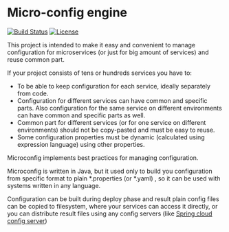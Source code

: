 # Micro-config engine

[![Build Status](https://travis-ci.com/Microconfig/microconfig.svg?branch=master)](https://travis-ci.com/Microconfig/microconfig)
[![License](https://img.shields.io/badge/License-Apache%202.0-blue.svg)](https://opensource.org/licenses/Apache-2.0)

This project is intended to make it easy and convenient to manage configuration for microservices (or just for big amount of services) and reuse common part.

If your project consists of tens or hundreds services you have to:
* To be able to keep configuration for each service, ideally separately from code.
* Configuration for different services can have common and specific parts. Also configuration for the same service on different environments can have common and specific parts as well.
* Common part for different services (or for one service on different environments) should not be copy-pasted and must be easy to reuse.
* Some configuration properties must be dynamic (calculated using expression language) using other properties.

Microconfig implements best practices for managing configuration.

Microconfig is written in Java, but it used only to build you configuration from specific format to plain *.properties (or *.yaml) , so it can be used with systems written in any language. 

Configuration can be built during deploy phase and result plain config files can be copied to filesystem, where your services can access it directly, or you can distribute result files using any config servers (like [Spring cloud config server](https://spring.io/projects/spring-cloud-config))


